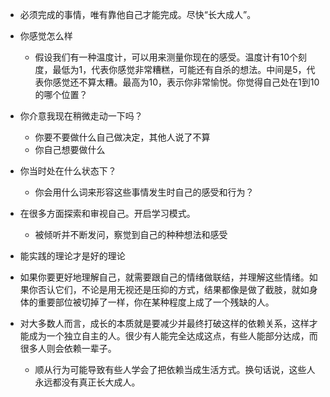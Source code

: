 - 必须完成的事情，唯有靠他自己才能完成。尽快“长大成人”。

- 你感觉怎么样
  - 假设我们有一种温度计，可以用来测量你现在的感受。温度计有10个刻度，最低为1，代表你感觉非常糟糕，可能还有自杀的想法。中间是5，代表你感觉还不算太糟。最高为10，表示你非常愉悦。​你觉得自己处在1到10的哪个位置？​

- 你介意我现在稍微走动一下吗？
  - 你要不要做什么自己做决定，其他人说了不算
  - 你自己想要做什么

- 你当时处在什么状态下？​
  - 你会用什么词来形容这些事情发生时自己的感受和行为？​

- 在很多方面探索和审视自己。开启学习模式。
  - 被倾听并不断发问，察觉到自己的种种想法和感受

- 能实践的理论才是好的理论

- 如果你要更好地理解自己，就需要跟自己的情绪做联结，并理解这些情绪。如果你否认它们，不论是用无视还是压抑的方式，结果都像是做了截肢，就如身体的重要部位被切掉了一样，你在某种程度上成了一个残缺的人。

- 对大多数人而言，成长的本质就是要减少并最终打破这样的依赖关系，这样才能成为一个独立自主的人。很少有人能完全达成这点，有些人能部分达成，而很多人则会依赖一辈子。​
  - 顺从行为可能导致有些人学会了把依赖当成生活方式。换句话说，这些人永远都没有真正长大成人。​